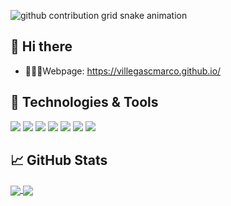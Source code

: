 ![github contribution grid snake animation](https://raw.githubusercontent.com/villegascmarco/villegascmarco/output/github-contribution-grid-snake.svg)

## 👋 Hi there

- 👩🏻‍💻Webpage: <a href="https://villegascmarco.github.io/" target="_blank">https://villegascmarco.github.io/</a>

## 🔧 Technologies & Tools
![](https://img.shields.io/badge/Editor-VS_Code-informational?style=flat&logo=visual-studio-code&logoColor=white&color=2bbc8a)
![](https://img.shields.io/badge/Framework-django-informational?style=flat&logo=django&logoColor=white&color=2bbc8a)
![](https://img.shields.io/badge/Code-Python-informational?style=flat&logo=python&logoColor=white&color=2bbc8a)
![](https://img.shields.io/badge/Code-JavaScript-informational?style=flat&logo=javascript&logoColor=white&color=2bbc8a)
![](https://img.shields.io/badge/Code-Java-informational?style=flat&logo=java&logoColor=white&color=2bbc8a)
![](https://img.shields.io/badge/Tools-MySQL-informational?style=flat&logo=mysql&logoColor=white&color=2bbc8a)
![](https://img.shields.io/badge/Tools-Docker-informational?style=flat&logo=docker&logoColor=white&color=2bbc8a)

## &#x1f4c8; GitHub Stats

<a href="https://github.com/villegascmarco/villegascmarco">
  <img align="center" src="https://github-readme-stats.vercel.app/api/top-langs/?username=villegascmarco&hide=html,php,tex&title_color=ffffff&text_color=c9cacc&icon_color=2bbc8a&bg_color=1d1f21&langs_count=3&exclude_repo=myspa-modelo,InterfazJavaFX,my-spa,myspa-login-android,conversor-monetario-android,EasyPCMovil,android-studio-projects,compra-venta-android" />
</a>
<a href="https://github.com/villegascmarco/villegascmarco">
  <img align="center" src="https://github-readme-stats.vercel.app/api?username=villegascmarco&show_icons=true&line_height=27&count_private=true&title_color=ffffff&text_color=c9cacc&icon_color=2bbc8a&bg_color=1d1f21" />
</a>

<!--
**villegascmarco/villegascmarco** is a ✨ _special_ ✨ repository because its `README.md` (this file) appears on your GitHub profile.

Here are some ideas to get you started:

- 🔭 I’m currently working on ...
- 🌱 I’m currently learning ...
- 👯 I’m looking to collaborate on ...
- 🤔 I’m looking for help with ...
- 💬 Ask me about ...
- 📫 How to reach me: ...
- 😄 Pronouns: ...
- ⚡ Fun fact: ...
-->
